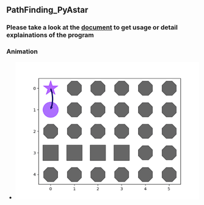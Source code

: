 ## PathFinding_PyAstar
### Please take a look at the [document](./document.pdf) to get usage or detail explainations of the program
### Animation
  - ![A-star](./animation.gif)
